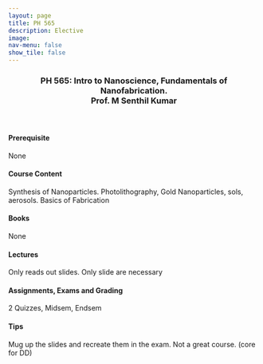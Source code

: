 ```yaml
---
layout: page
title: PH 565
description: Elective
image: 
nav-menu: false
show_tile: false
---
```


<!-- Main -->
<div id="main" class="alt">

<!-- One -->
<section id="one">
	<div class="inner">
		<header class="major">
			<h3>PH 565: Intro to Nanoscience, Fundamentals of Nanofabrication.
             <br> Prof. M Senthil Kumar</h3>
		</header>

<h4> Prerequisite</h4>
<p>None</p>

<h4> Course Content</h4>
<p>Synthesis of Nanoparticles. Photolithography, Gold Nanoparticles, sols, aerosols. Basics of Fabrication</p>

<h4> Books</h4>
<p>None</p>

<h4>Lectures</h4>
<p>Only reads out slides. Only slide are necessary</p>

<h4> Assignments, Exams and Grading</h4>
<p>2 Quizzes, Midsem, Endsem</p>

<h4> Tips</h4>
<p>Mug up the slides  and recreate them in the exam. Not a great course. (core for DD)</p>

<!-- Content -->
